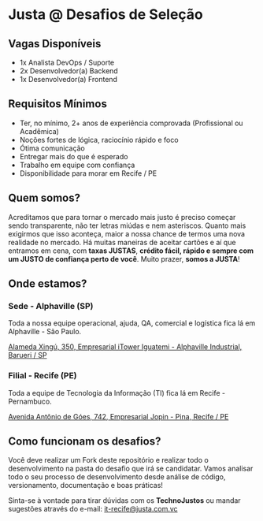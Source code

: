 # Justa @ Desafios de Seleção

## Vagas Disponíveis

- 1x Analista DevOps / Suporte
- 2x Desenvolvedor(a) Backend
- 1x Desenvolvedor(a) Frontend

## Requisitos Mínimos

- Ter, no mínimo, 2+ anos de experiência comprovada (Profissional ou Acadêmica) 
- Noções fortes de lógica, raciocínio rápido e foco
- Ótima comunicação
- Entregar mais do que é esperado
- Trabalho em equipe com confiança 
- Disponibilidade para morar em Recife / PE

## Quem somos?

Acreditamos que para tornar o mercado mais justo é preciso começar sendo transparente, não ter letras miúdas e nem asteriscos.
Quanto mais exigirmos que isso aconteça, maior a nossa chance de termos uma nova realidade no mercado.
Há muitas maneiras de aceitar cartões e aí que entramos em cena, com **taxas JUSTAS**, **crédito fácil, rápido e sempre com um JUSTO de confiança perto de você**.
Muito prazer, **somos a JUSTA**!

## Onde estamos?

### Sede - Alphaville (SP)

Toda a nossa equipe operacional, ajuda, QA, comercial e logística fica lá em Alphaville - São Paulo.

[Alameda Xingú, 350, Empresarial iTower Iguatemi - Alphaville Industrial, Barueri / SP](https://www.google.com/maps/place/JUSTA+COM+VC/@-23.4977729,-46.8307726,21z/data=!4m5!3m4!1s0x0:0xdb55bd5c09eb9664!8m2!3d-23.5049645!4d-46.849015)

### Filial - Recife (PE)

Toda a equipe de Tecnologia da Informação (TI) fica lá em Recife - Pernambuco.

[Avenida Antônio de Góes, 742, Empresarial Jopin - Pina, Recife / PE](https://goo.gl/maps/aEujw84xMokDW5Vv7)

## Como funcionam os desafios?

Você deve realizar um Fork deste repositório e realizar todo o desenvolvimento na pasta do desafio que irá se candidatar.
Vamos analisar todo o seu processo de desenvolvimento desde análise de código, versionamento, documentação e boas práticas!

Sinta-se à vontade para tirar dúvidas com os **TechnoJustos** ou mandar sugestões através do e-mail: [it-recife@justa.com.vc](mailto:it-recife@justa.com.vc)
